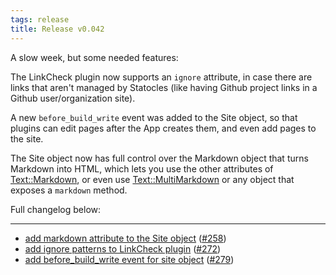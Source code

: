 ```yaml
---
tags: release
title: Release v0.042
---
```


A slow week, but some needed features:

The LinkCheck plugin now supports an `ignore` attribute, in case there are
links that aren't managed by Statocles (like having Github project links in a
Github user/organization site).

A new `before_build_write` event was added to the Site object, so that plugins
can edit pages after the App creates them, and even add pages to the site.

The Site object now has full control over the Markdown object that turns
Markdown into HTML, which lets you use the other attributes of
[Text::Markdown](http://metacpan.org/pod/Text::Markdown), or even use
[Text::MultiMarkdown](http://metacpan.org/pod/Text::MultiMarkdown) or any
object that exposes a `markdown` method.

Full changelog below:

---

* [add markdown attribute to the Site object](https://github.com/preaction/Statocles/commit/ab1c87ee34b55a3f411604e2eb760c39096e3864) ([#258](https://github.com/preaction/Statocles/issues/258))
* [add ignore patterns to LinkCheck plugin](https://github.com/preaction/Statocles/commit/d2d98bbd25a75866a829c5bd5010ba6aa6b4528c) ([#272](https://github.com/preaction/Statocles/issues/272))
* [add before_build_write event for site object](https://github.com/preaction/Statocles/commit/fd745999e44dae83f91072edb071d45820f46d61) ([#279](https://github.com/preaction/Statocles/issues/279))
